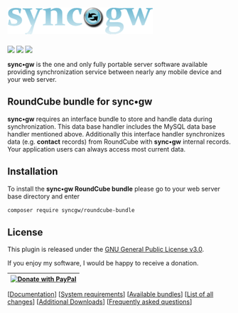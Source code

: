 # ![picture logo](https://github.com/syncgw/gui-bundle/blob/master/assets/syncgw.png "sync•gw") #
 
![](https://img.shields.io/packagist/v/syncgw/roundcube-bundle.svg)
![](https://img.shields.io/packagist/l/syncgw/roundcube-bundle.svg)
![](https://img.shields.io/packagist/dt/syncgw/roundcube-bundle.svg)
 
**sync•gw** is the one and only fully portable server software available providing synchronization service between nearly any mobile device and your web server.

## RoundCube bundle for sync•gw ##
**sync•gw** requires an interface bundle to store and handle data during synchronization. 
This data base handler includes the MySQL data base handler mentioned above. Additionally this interface handler synchronizes data (e.g. **contact** records) from RoundCube with **sync•gw** internal records. Your application users can always access most current data.

## Installation ##
To install the **sync•gw RoundCube bundle** please go to your web server base directory and enter

```bash
composer require syncgw/roundcube-bundle
```

## License ##
This plugin is released under the [GNU General Public License v3.0](./LICENSE).

If you enjoy my software, I would be happy to receive a donation.

|  <a href="https://www.paypal.com/donate/?hosted_button_id=DS6VK49NAFHEQ" target="_blank" rel="noopener">   <img src="https://www.paypalobjects.com/en_US/DK/i/btn/btn_donateCC_LG.gif" alt="Donate with PayPal"/> </a> | 
| --- | 

[[Documentation](https://github.com/syncgw/doc-bundle/blob/master/README.md)]
[[System requirements](https://github.com/syncgw/doc-bundle/blob/master/PreReqs.md)] 
[[Available bundles](https://github.com/syncgw/doc-bundle/blob/master/Packages.md)] 
[[List of all changes](https://github.com/syncgw/doc-bundle/blob/master/Changes.md)] 
[[Additional Downloads](https://github.com/syncgw/doc-bundle/blob/master/Downloads.md)] 
[[Frequently asked questions](https://github.com/syncgw/doc-bundle/blob/master/FAQ.md)] 
